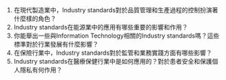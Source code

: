 1. 在現代製造業中，Industry standards對於品質管理和生產過程的控制扮演著什麼樣的角色？
2. Industry standards在能源業中的應用有哪些重要的影響和作用？
3. 你能舉出一些與Information Technology相關的Industry standards嗎？這些標準對於行業發展有什麼影響？
4. 在保險行業中，Industry standards對於監管和業務實踐方面有哪些影響？
5. Industry standards在醫療保健行業中是如何應用的？對於患者安全和保護個人隱私有何作用？